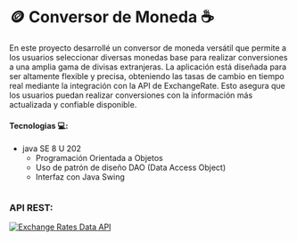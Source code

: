 # 🪙 Conversor de Moneda ☕

<p>En este proyecto desarrollé un conversor de moneda versátil que permite a los usuarios seleccionar diversas monedas base para realizar conversiones a una amplia gama de divisas extranjeras. La aplicación está diseñada para ser altamente flexible y precisa, obteniendo las tasas de cambio en tiempo real mediante la integración con la API de ExchangeRate. Esto asegura que los usuarios puedan realizar conversiones con la información más actualizada y confiable disponible.</p>

#### Tecnologias 💻:
- java SE 8 U 202
  - Programación Orientada a Objetos
  - Uso de patrón de diseño DAO (Data Access Object)
  - Interfaz con Java Swing
  ```

### API REST:
[![Exchange Rates Data API](https://www.exchangerate-api.com/favicon-32x32.png)](https://www.exchangerate-api.com)
